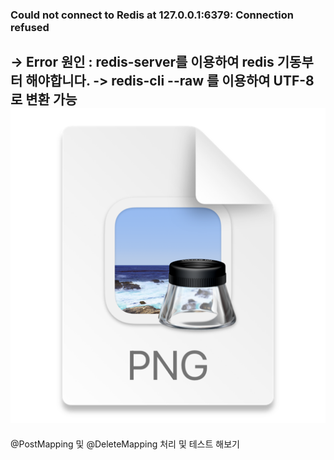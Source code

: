 ### Could not connect to Redis at 127.0.0.1:6379: Connection refused
-> Error 원인 : redis-server를 이용하여 redis 기동부터 해야합니다.
-> redis-cli --raw 를 이용하여 UTF-8로 변환 가능
![img.png](img.png)
---
@PostMapping 및 @DeleteMapping 처리 및 테스트 해보기 